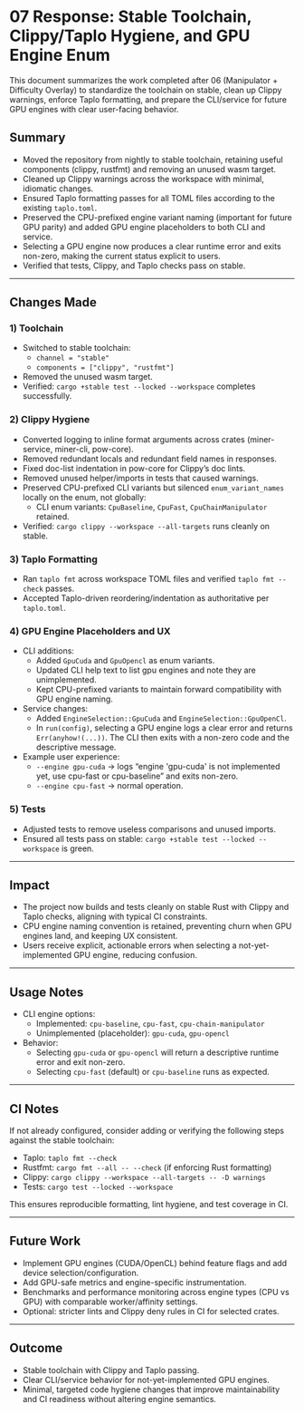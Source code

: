 # 07 Response: Stable Toolchain, Clippy/Taplo Hygiene, and GPU Engine Enum

This document summarizes the work completed after 06 (Manipulator + Difficulty Overlay) to standardize the toolchain on stable, clean up Clippy warnings, enforce Taplo formatting, and prepare the CLI/service for future GPU engines with clear user-facing behavior.

## Summary

- Moved the repository from nightly to stable toolchain, retaining useful components (clippy, rustfmt) and removing an unused wasm target.
- Cleaned up Clippy warnings across the workspace with minimal, idiomatic changes.
- Ensured Taplo formatting passes for all TOML files according to the existing `taplo.toml`.
- Preserved the CPU-prefixed engine variant naming (important for future GPU parity) and added GPU engine placeholders to both CLI and service.
- Selecting a GPU engine now produces a clear runtime error and exits non-zero, making the current status explicit to users.
- Verified that tests, Clippy, and Taplo checks pass on stable.

---

## Changes Made

### 1) Toolchain

- Switched to stable toolchain:
  - `channel = "stable"`
  - `components = ["clippy", "rustfmt"]`
- Removed the unused wasm target.
- Verified: `cargo +stable test --locked --workspace` completes successfully.

### 2) Clippy Hygiene

- Converted logging to inline format arguments across crates (miner-service, miner-cli, pow-core).
- Removed redundant locals and redundant field names in responses.
- Fixed doc-list indentation in pow-core for Clippy’s doc lints.
- Removed unused helper/imports in tests that caused warnings.
- Preserved CPU-prefixed CLI variants but silenced `enum_variant_names` locally on the enum, not globally:
  - CLI enum variants: `CpuBaseline`, `CpuFast`, `CpuChainManipulator` retained.
- Verified: `cargo clippy --workspace --all-targets` runs cleanly on stable.

### 3) Taplo Formatting

- Ran `taplo fmt` across workspace TOML files and verified `taplo fmt --check` passes.
- Accepted Taplo-driven reordering/indentation as authoritative per `taplo.toml`.

### 4) GPU Engine Placeholders and UX

- CLI additions:
  - Added `GpuCuda` and `GpuOpencl` as enum variants.
  - Updated CLI help text to list gpu engines and note they are unimplemented.
  - Kept CPU-prefixed variants to maintain forward compatibility with GPU engine naming.
- Service changes:
  - Added `EngineSelection::GpuCuda` and `EngineSelection::GpuOpenCl`.
  - In `run(config)`, selecting a GPU engine logs a clear error and returns `Err(anyhow!(...))`. The CLI then exits with a non-zero code and the descriptive message.
- Example user experience:
  - `--engine gpu-cuda` -> logs “engine 'gpu-cuda' is not implemented yet, use cpu-fast or cpu-baseline” and exits non-zero.
  - `--engine cpu-fast` -> normal operation.

### 5) Tests

- Adjusted tests to remove useless comparisons and unused imports.
- Ensured all tests pass on stable: `cargo +stable test --locked --workspace` is green.

---

## Impact

- The project now builds and tests cleanly on stable Rust with Clippy and Taplo checks, aligning with typical CI constraints.
- CPU engine naming convention is retained, preventing churn when GPU engines land, and keeping UX consistent.
- Users receive explicit, actionable errors when selecting a not-yet-implemented GPU engine, reducing confusion.

---

## Usage Notes

- CLI engine options:
  - Implemented: `cpu-baseline`, `cpu-fast`, `cpu-chain-manipulator`
  - Unimplemented (placeholder): `gpu-cuda`, `gpu-opencl`
- Behavior:
  - Selecting `gpu-cuda` or `gpu-opencl` will return a descriptive runtime error and exit non-zero.
  - Selecting `cpu-fast` (default) or `cpu-baseline` runs as expected.

---

## CI Notes

If not already configured, consider adding or verifying the following steps against the stable toolchain:

- Taplo: `taplo fmt --check`
- Rustfmt: `cargo fmt --all -- --check` (if enforcing Rust formatting)
- Clippy: `cargo clippy --workspace --all-targets -- -D warnings`
- Tests: `cargo test --locked --workspace`

This ensures reproducible formatting, lint hygiene, and test coverage in CI.

---

## Future Work

- Implement GPU engines (CUDA/OpenCL) behind feature flags and add device selection/configuration.
- Add GPU-safe metrics and engine-specific instrumentation.
- Benchmarks and performance monitoring across engine types (CPU vs GPU) with comparable worker/affinity settings.
- Optional: stricter lints and Clippy deny rules in CI for selected crates.

---

## Outcome

- Stable toolchain with Clippy and Taplo passing.
- Clear CLI/service behavior for not-yet-implemented GPU engines.
- Minimal, targeted code hygiene changes that improve maintainability and CI readiness without altering engine semantics.